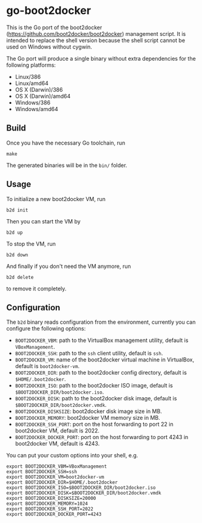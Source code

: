 # go-boot2docker

This is the Go port of the boot2docker
(https://github.com/boot2docker/boot2docker) management script. It is intended
to replace the shell version because the shell script cannot be used on Windows
without cygwin. 

The Go port will produce a single binary without extra dependencies for the
following platforms:

- Linux/386
- Linux/amd64
- OS X (Darwin)/386
- OS X (Darwin)/amd64
- Windows/386
- Windows/amd64


## Build

Once you have the necessary Go toolchain, run

    make

The generated binaries will be in the `bin/` folder.


## Usage

To initialize a new boot2docker VM, run

    b2d init

Then you can start the VM by

    b2d up

To stop the VM, run

    b2d down

And finally if you don't need the VM anymore, run

    b2d delete

to remove it completely. 


## Configuration

The `b2d` binary reads configuration from the environment, currently you can
configure the following options:

- `BOOT2DOCKER_VBM`: path to the VirtualBox management utility, default is
  `VBoxManagement`.
- `BOOT2DOCKER_SSH`: path to the `ssh` client utility, default is `ssh`.
- `BOOT2DOCKER_VM`: name of the boot2docker virtual machine in VirtualBox,
  default is `boot2docker-vm`.
- `BOOT2DOCKER_DIR`: path to the boot2docker config directory, default is
  `$HOME/.boot2docker`.
- `BOOT2DOCKER_ISO`: path to the boot2docker ISO image, default is
  `$BOOT2DOCKER_DIR/boot2docker.iso`.
- `BOOT2DOCKER_DISK`: path to the boot2docker disk image, default is
  `$BOOT2DOCKER_DIR/boot2docker.vmdk`.
- `BOOT2DOCKER_DISKSIZE`: boot2docker disk image size in MB.
- `BOOT2DOCKER_MEMORY`: boot2docker VM memory size in MB.
- `BOOT2DOCKER_SSH_PORT`: port on the host forwarding to port 22 in boot2docker
  VM, default is 2022.
- `BOOT2DOCKER_DOCKER_PORT`: port on the host forwarding to port 4243 in
  boot2docker VM, default is 4243.


You can put your custom options into your shell, e.g.

    export BOOT2DOCKER_VBM=VBoxManagement
    export BOOT2DOCKER_SSH=ssh
    export BOOT2DOCKER_VM=boot2docker-vm
    export BOOT2DOCKER_DIR=$HOME/.boot2docker
    export BOOT2DOCKER_ISO=$BOOT2DOCKER_DIR/boot2docker.iso
    export BOOT2DOCKER_DISK=$BOOT2DOCKER_DIR/boot2docker.vmdk
    export BOOT2DOCKER_DISKSIZE=20000
    export BOOT2DOCKER_MEMORY=1024
    export BOOT2DOCKER_SSH_PORT=2022
    export BOOT2DOCKER_DOCKER_PORT=4243
